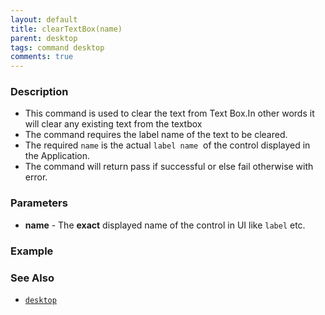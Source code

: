 ```yaml
---
layout: default
title: clearTextBox(name) 
parent: desktop
tags: command desktop
comments: true
---
```


### Description

- This command is used to clear the text from Text Box.In other words it will clear any existing text from the textbox
- The command requires the label name of the text to be cleared.
- The required `name` is the actual `label name`  of the control displayed in the Application.
- The command will return pass if successful or else fail otherwise with error.

### Parameters
- **name** - The **exact** displayed name of the control in UI like `label` etc.

### Example


### See Also
- [`desktop`](../desktop)